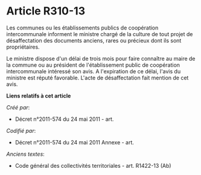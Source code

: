 # Article R310-13

Les communes ou les établissements publics de coopération intercommunale informent le ministre chargé de la culture de tout
projet de désaffectation des documents anciens, rares ou précieux dont ils sont propriétaires.

Le ministre dispose d'un délai de trois mois pour faire connaître au maire de la commune ou au président de l'établissement
public de coopération intercommunale intéressé son avis. A l'expiration de ce délai, l'avis du ministre est réputé favorable.
L'acte de désaffectation fait mention de cet avis.

**Liens relatifs à cet article**

_Créé par_:

  - Décret n°2011-574 du 24 mai 2011  - art.

_Codifié par_:

  - Décret n°2011-574 du 24 mai 2011 Annexe - art.

_Anciens textes_:

  - Code général des collectivités territoriales - art. R1422-13 (Ab)
